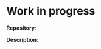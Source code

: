 # Work in progress

**Repository**:  
<a href="https://github.com/tiredbunny/iceweasel"><i class="fa fa-github" style="font-size:24px"></i></a>

**Description**: 